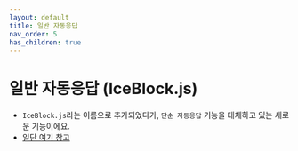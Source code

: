 ```yaml
---
layout: default
title: 일반 자동응답
nav_order: 5
has_children: true
---
```


# 일반 자동응답 (IceBlock.js)

* `IceBlock.js`라는 이름으로 추가되었다가, `단순 자동응답` 기능을 대체하고 있는 새로운 기능이에요.
* [일단 여기 참고](https://darktornado.github.io/KakaoTalkBot/IceBlock/)